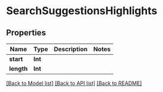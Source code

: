 # SearchSuggestionsHighlights

## Properties
Name | Type | Description | Notes
------------ | ------------- | ------------- | -------------
**start** | **Int** |  | 
**length** | **Int** |  | 

[[Back to Model list]](../README.md#documentation-for-models) [[Back to API list]](../README.md#documentation-for-api-endpoints) [[Back to README]](../README.md)


